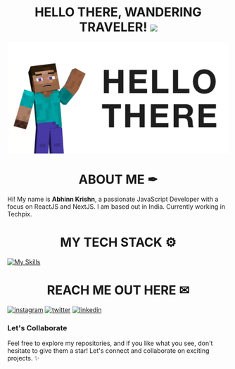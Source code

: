 ### <h1 align="center">HELLO THERE, WANDERING TRAVELER! ![](https://user-images.githubusercontent.com/18350557/176309783-0785949b-9127-417c-8b55-ab5a4333674e.gif) </h1>
![Steve Hello](./assets/hello-steve.png)
### <h1 align="center">ABOUT ME ✒</h1>
<div>
    Hi! My name is <strong>Abhinn Krishn</strong>, a passionate JavaScript Developer with a focus on ReactJS and NextJS. I am based out in India.  
    Currently working in Techpix.
    
    

</div>

### <h1 align="center">MY TECH STACK ⚙</h1>
[![My Skills](https://skillicons.dev/icons?i=js,ts,react,nextjs,graphql,html,css,py,netlify,vercel,heroku,vscode,firebase,sass,nodejs,bootstrap,tailwind,git,md,docker,raspberrypi)](https://skillicons.dev)
 
### <h1 align="center">REACH ME OUT HERE ✉</h1>

[![instagram](https://skillicons.dev/icons?i=instagram)](https://www.instagram.com/abhinnxo/)
[![twitter](https://skillicons.dev/icons?i=twitter)](https://twitter.com/abhinnxo/)
[![linkedin](https://skillicons.dev/icons?i=linkedin)](https://www.linkedin.com/in/abhinnkrishn/)

### Let's Collaborate

Feel free to explore my repositories, and if you like what you see, don't hesitate to give them a star! Let's connect and collaborate on exciting projects. ✨

